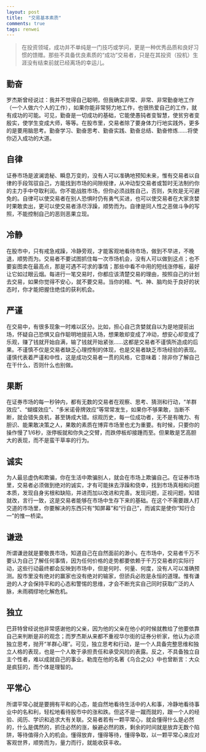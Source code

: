 ```yaml
---
layout: post
title:  "交易基本素质"
comments: true
tags: renwei
---
```

> 在投资领域，成功并不单纯是一门技巧或学问，更是一种优秀品质和良好习惯的馈赠。那些不具备优良素质的“成功”交易者，只是在其投资（投机）生涯没有结束前就已经离场的幸运儿。

## 勤奋
罗杰斯曾经说过：我并不觉得自己聪明，但我确实非常、非常、非常勤奋地工作（一个人做六个人的工作），如果你能非常努力地工作，也很热爱自己的工作，就有成功的可能。可见，勤奋是一切成功的基础，它能使愚钝者变智慧，使贫穷者变殷实，使学生变成大师，等等。在股市里，交易者除了要身体力行地实践外，更多的是要用脑思考。勤奋学习、勤奋思考、勤奋实践、勤奋总结、勤奋修炼……将使你迈入成功的大道。
 
## 自律
证券市场是波澜诡秘、瞬息万变的，没有人可以准确地预知未来，惟有交易者以自律的手段驾驭自己，方能找到市场的间隙规律，从冲动型交易者或暂时无法制约你的主力手中夺取利润。你不能战胜市场，但你必须战胜自己，否则，失败是无可避免的。自律可以使交易者在别人恐惧时仍有勇气买进，也可以使交易者在大家贪婪时果敢卖出，更可以使交易者涤尽浮躁，顺势而为。自律是同人性之恶做斗争的写照，不能控制自己的恶则恶果立现。
 
## 冷静
在股市中，只有戒急戒躁，冷静旁观，才能客观地看待市场，做到不早进，不晚退，顺势而为。交易者不要试图抓住每一次市场机会，没有人可以做到这点；也不要妄图卖在最高点，那是可遇不可求的事情；那些中看不中用的短线涨停板，最好让它如过眼云烟。每进行一笔交易时，你都应该清楚交易的理由，按照自己的计划去交易，如果你觉得不安心，就不要交易。当你的精、气、神、脑均处于良好的状态时，你才能把握住绝佳的获利机会。
 
## 严谨
在交易中，有很多现象一时难以区分。比如，担心自己贪婪就自以为是地提前出场，怀疑自己恐惧又自作聪明地提前入场，想果敢却变成了冲动，想安心却变成了乐观，赚了钱就开始自满，输了钱就开始紧张……这都是交易者不谨慎所造成的后果。不谨慎不仅是交易者缺乏心理控制的体现，也是交易者缺乏市场经验的表现。谨慎代表着严谨和中性，这是成功交易者一贯的风格，它意味着：除非你了解自己在干什么，否则什么也别做。
 
## 果断
在证券市场的每一秒钟内，都有无数的交易者在观察、思考、猜测和行动，“羊群效应”、“蝴蝶效应”、“多米诺骨牌效应”等常常发生，如果你不够果敢，当断不断，就会错失良机，甚至铸成大错。综观历史，每一位成功者，无不是有魄力、有胆识、能果敢决策之人，果敢的素质在博弈市场里也尤为重要。有时候，只要你的操作慢了1/6秒，涨停板就和你失之交臂，而跌停板却接踵而至。但果敢是艺高胆大的表现，而不是蛮干草率的行为。
 
## 诚实
为人最忌虚伪和欺骗，你在生活中欺骗别人，就会在市场上欺骗自己。在证券市场里，交易者必须做到绝对的诚实，才有可能抹去浮躁和侥幸，找到市场真相和问题本质，发现自身劣根和缺陷，并进而加以改进和完善。发现问题，正视问题，知错就改，言行一致，这是交易者能够在市场中生存下来的基础。在这个不需要跟人打交道的市场里，你要解决的东西只有“知屏幕”和“行自己”，而诚实是使你“知行合一”的惟一桥梁。
 
## 谦逊
所谓谦逊就是要敬畏市场，知道自己在自然面前的渺小。在市场中，交易者千万不要认为自己了解任何事情，因为任何价格的走势都要依赖于千万交易者的实际行动，这些行动最终都会反映到市场中，但是何时、何量、何度，没有人可以准确预测。股市里没有绝对的赢家也没有绝对的输家，但骄兵必败是永恒的道理。惟有谦逊的人才会保持平和的心态和警惕的思维，才会不断充实自己同时获取广泛的人脉，未雨稠缪地化解危机。
 
## 独立
巴菲特曾经说他非常感谢他的父亲，因为他的父亲在他小的时候就教给了他要依靠自己来判断是非的观念；而罗杰斯从来都不重视华尔街的证券分析家，他认为必须独立思考，抛开“羊群心理”。可见，独立思考和行动，是一个人具备完整思维和独立人格的表现，也是一个人敢于承担责任和承受风险的表露。反之，不具备独立自主个性者，难以成就自己的事业。勒庞在他的名著《乌合之众》中也曾断言：大众是疯狂的，而个体是理智的。
 
## 平常心
所谓平常心就是要拥有平和的心态，能自然地看待生活中的人和事，冷静地看待事业中的名和利，轻松地看待股市中的涨和跌。但这不是一蹴而就的，跟一个人的经验、阅历、学识和追求大有关联。交易者若有一颗平常心，就会懂得什么是必然的，什么是偶然的，抓住必然的涨，躲避必然的跌，剩余的时间就是放弃无数个陷阱，等待值得介入的机会。懂得放弃，懂得等待，懂得争取，以一颗平常心来应对客观世界，顺势而为，量力而行，就能收获丰收。
 